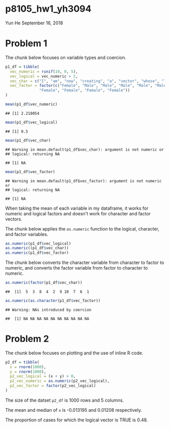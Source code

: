 p8105\_hw1\_yh3094
================
Yun He
September 16, 2018

Problem 1
=========

The chunk below focuses on variable types and coercion.

``` r
p1_df = tibble(
  vec_numeric = runif(10, 0, 5),
  vec_logical = vec_numeric > 2,
  vec_char = c("I", "am", "now", "creating", "a", "vector", "whose", "length", "is", "10"),
  vec_factor = factor(c("Female", "Male", "Male", "Male", "Male", "Male", 
               "Female", "Female", "Female", "Female"))
)

mean(p1_df$vec_numeric)
```

    ## [1] 2.218054

``` r
mean(p1_df$vec_logical)
```

    ## [1] 0.5

``` r
mean(p1_df$vec_char)
```

    ## Warning in mean.default(p1_df$vec_char): argument is not numeric or
    ## logical: returning NA

    ## [1] NA

``` r
mean(p1_df$vec_factor)
```

    ## Warning in mean.default(p1_df$vec_factor): argument is not numeric or
    ## logical: returning NA

    ## [1] NA

When taking the mean of each variable in my dataframe, it works for numeric and logical factors and doesn't work for character and factor vectors.

The chunk below applies the `as.numeric` function to the logical, character, and factor variables.

``` r
as.numeric(p1_df$vec_logical)
as.numeric((p1_df$vec_char))
as.numeric(p1_df$vec_factor)
```

The chunk below converts the character variable from character to factor to numeric, and converts the factor variable from factor to character to numeric.

``` r
as.numeric(factor(p1_df$vec_char))
```

    ##  [1]  5  3  8  4  2  9 10  7  6  1

``` r
as.numeric(as.character(p1_df$vec_factor))
```

    ## Warning: NAs introduced by coercion

    ##  [1] NA NA NA NA NA NA NA NA NA NA

Problem 2
=========

The chunk below focuses on plotting and the use of inline R code.

``` r
p2_df = tibble(
  x = rnorm(1000),
  y = rnorm(1000),
  p2_vec_logical = (x + y) > 0,
  p2_vec_numeric = as.numeric(p2_vec_logical),
  p2_vec_factor = factor(p2_vec_logical)
)
```

The size of the datset `p2_df` is 1000 rows and 5 columns.

The mean and median of `x` is -0.013195 and 0.01208 respectively.

The proportion of cases for which the logical vector is TRUE is 0.48.
